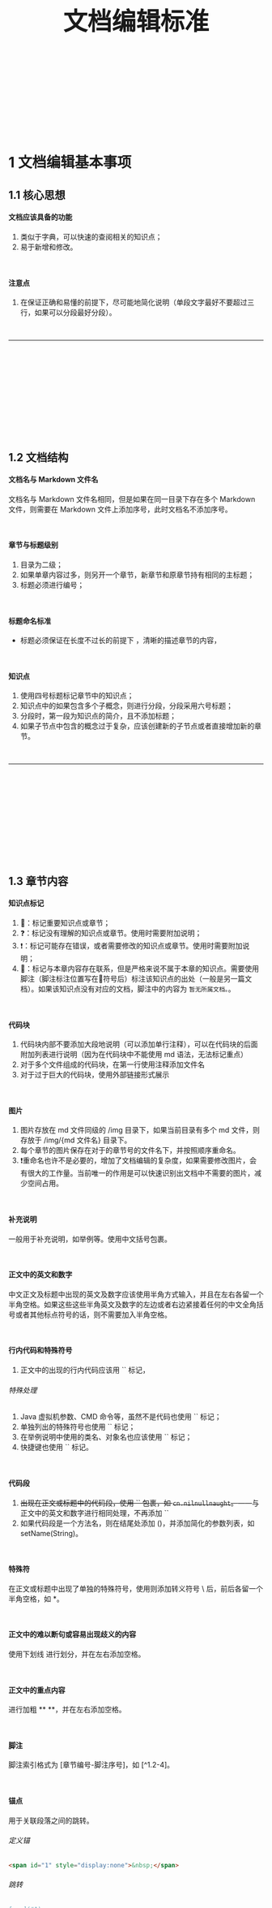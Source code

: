 <div STYLE="page-break-after: always;">
	<br>
    <br>
    <br>
    <br>
    <br>
    <br>
    <br>
    <br>
    <br>
    <br>
	<center><h3><font size="20px">
        文档编辑标准
    </font></h3></center>
	<br>
    <br>
    <br>
    <br>
    <br>
    <br>
    <br>
    <br>
    <br>
    <br>
</div>

# 1		文档编辑基本事项

## 1.1	核心思想

#### 文档应该具备的功能

1. 类似于字典，可以快速的查阅相关的知识点；
2. 易于新增和修改。

<br>

#### 注意点

1. 在保证正确和易懂的前提下，尽可能地简化说明（单段文字最好不要超过三行，如果可以分段最好分段）。

<br>

---

<div><br>
    <br>
    <br>
    <br>
    <br>
    <br>
    <br>
    <br>
    <br>
    <br>    
    </div>

## 1.2	文档结构

#### 文档名与 Markdown 文件名

文档名与 Markdown 文件名相同，但是如果在同一目录下存在多个 Markdown 文件，则需要在 Markdown 文件上添加序号，此时文档名不添加序号。

<br>

#### 章节与标题级别

1. 目录为二级；
2. 如果单章内容过多，则另开一个章节，新章节和原章节持有相同的主标题；
3. 标题必须进行编号；

<br>

#### 标题命名标准

- 标题必须保证在长度不过长的前提下 ，清晰的描述章节的内容，

<br>

#### 知识点

1. 使用四号标题标记章节中的知识点；
2. 知识点中的如果包含多个子概念，则进行分段，分段采用六号标题；
3. 分段时，第一段为知识点的简介，且不添加标题；
4. 如果子节点中包含的概念过于复杂，应该创建新的子节点或者直接增加新的章节。

<br>

---

<div STYLE="page-break-after: always;"><br>
    <br>
    <br>
    <br>
    <br>
    <br>
    <br>
    <br>
    <br>
    <br></div>

## 1.3	章节内容

#### 知识点标记

1. 📌：标记重要知识点或章节；
2. ❓：标记没有理解的知识点或章节。使用时需要附加说明；
3. ❗：标记可能存在错误，或者需要修改的知识点或章节。使用时需要附加说明；
4. 🔗：标记与本章内容存在联系，但是严格来说不属于本章的知识点。需要使用脚注（脚注标注位置写在🔗符号后）标注该知识点的出处（一般是另一篇文档）。如果该知识点没有对应的文档，脚注中的内容为 `暂无所属文档。`。

<br>

#### 代码块

1. 代码块内部不要添加大段地说明（可以添加单行注释），可以在代码块的后面附加列表进行说明（因为在代码块中不能使用 md 语法，无法标记重点）
2. 对于多个文件组成的代码块，在第一行使用注释添加文件名
3. 对于过于巨大的代码块，使用外部链接形式展示

<br>

#### 图片

1. 图片存放在 md 文件同级的 /img 目录下，如果当前目录有多个 md 文件，则存放于 /img/{md 文件名} 目录下。
2. 每个章节的图片保存在对于的章节号的文件名下，并按照顺序重命名。
3. ❗重命名也许不是必要的，增加了文档编辑的复杂度，如果需要修改图片，会有很大的工作量。当前唯一的作用是可以快速识别出文档中不需要的图片，减少空间占用。

<br>

#### 补充说明

一般用于补充说明，如举例等。使用中文括号包裹。

<br>

#### 正文中的英文和数字

中文正文及标题中出现的英文及数字应该使用半角方式输入，并且在左右各留一个半角空格。如果这些这些半角英文及数字的左边或者右边紧接着任何的中文全角括号或者其他标点符号的话，则不需要加入半角空格。

<br>

#### 行内代码和特殊符号

1. 正文中的出现的行内代码应该用 \`\` 标记，


###### 特殊处理

1. Java 虚拟机参数、CMD 命令等，虽然不是代码也使用 \`\` 标记；
2. 单独列出的特殊符号也使用 \`\` 标记；
3. 在举例说明中使用的类名、对象名也应该使用 \`\` 标记；
4. 快捷键也使用 \`\` 标记。

<br>

#### 代码段

1. ~~出现在正文或标题中的代码段，使用 \`\` 包裹，如 `cn.nilnullnaught`。~~——与正文中的英文和数字进行相同处理，不再添加 ``
2. 如果代码段是一个方法名，则在结尾处添加 ()，并添加简化的参数列表，如 setName(String)。

<br>

#### 特殊符

在正文或标题中出现了单独的特殊符号，使用则添加转义符号 \\ 后，前后各留一个半角空格，如 \*。

<br>

#### 正文中的难以断句或容易出现歧义的内容

使用下划线 <u></u> 进行划分，并在左右添加空格。

<br>

#### 正文中的重点内容

进行加粗 \** \**，并在左右添加空格。

<br>

#### 脚注

脚注索引格式为 [章节编号-脚注序号]，如 [^1.2-4]。

<br>

#### 锚点

用于关联段落之间的跳转。

###### 定义锚

```markdown
<span id="1" style="display:none">&nbsp;</span>
```

###### 跳转

```markdown
[xxx](#1)
```

<br>

#### 正文中的难以段句或容易出现歧义的内容

使用下划线 <u></u> 进行划分，并在左右添加空格。

<br>

---

<div STYLE="page-break-after: always;"><br>
    <br>
    <br>
    <br>
    <br>
    <br>
    <br>
    <br>
    <br>
    <br></div>

## 1.4	附录

#### 附录的主要内容

1. 当前文档引用的资料，包括引用资料的章节、资料名、资料连接、资料发布时间、资料最后更新时间；
2.  ...

<br>

---

<div STYLE="page-break-after: always;"><br>
    <br>
    <br>
    <br>
    <br>
    <br>
    <br>
    <br>
    <br>
    <br></div>

## 1.5	章节结构参考

#### 出现的问题

<br>

### 解决思路

<br>

#### {知识点} 简介

对本章节知识点进行简要的介绍。

<br>

#### 为什么需要 {知识点}

本章节介绍的知识点所要解决的问题

<br>

#### {知识点} 的缺点

<br>

#### {知识点} 的语法

```

```

<br>

#### {知识点} 的实际场景举例

<br>

#### 例——{本例说明}

```

```

<br>

---

<div STYLE="page-break-after: always;"><br>
    <br>
    <br>
    <br>
    <br>
    <br>
    <br>
    <br>
    <br>
    <br></div>